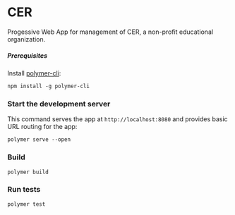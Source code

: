# CER

Progessive Web App for management of CER, a non-profit educational organization.

##### Prerequisites

Install [polymer-cli](https://github.com/Polymer/polymer-cli):

    npm install -g polymer-cli

### Start the development server

This command serves the app at `http://localhost:8080` and provides basic URL
routing for the app:

    polymer serve --open

### Build

    polymer build

### Run tests

    polymer test
